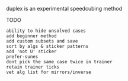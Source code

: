 duplex is an experimental speedcubing method

TODO

    ability to hide unsolved cases
    add beginner method
    add custom subsets and save
    sort by algs & sticker patterns
    add 'not U' sticker
    prefer-sunes
    dont pick the same case twice in trainer
    retain trainer ticks
    vet alg list for mirrors/inverse
